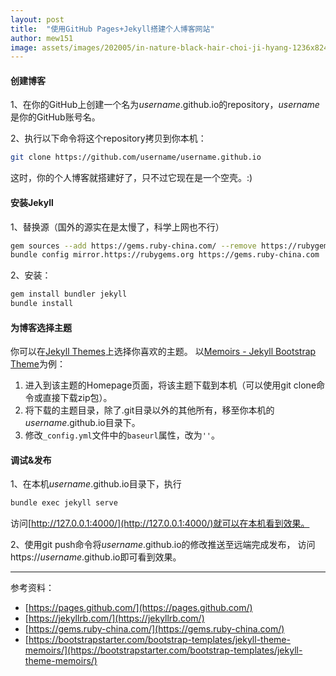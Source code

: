```yaml
---
layout: post
title:  "使用GitHub Pages+Jekyll搭建个人博客网站"
author: mew151
image: assets/images/202005/in-nature-black-hair-choi-ji-hyang-1236x824-wallpaper.jpg
---
```


#### 创建博客
1、在你的GitHub上创建一个名为*username*.github.io的repository，*username*是你的GitHub账号名。

2、执行以下命令将这个repository拷贝到你本机：
```bash
git clone https://github.com/username/username.github.io
```
这时，你的个人博客就搭建好了，只不过它现在是一个空壳。:)

#### 安装Jekyll
1、替换源（国外的源实在是太慢了，科学上网也不行）
```bash
gem sources --add https://gems.ruby-china.com/ --remove https://rubygems.org/
bundle config mirror.https://rubygems.org https://gems.ruby-china.com
```
2、安装：
```bash
gem install bundler jekyll
bundle install
```

#### 为博客选择主题
你可以在[Jekyll Themes](http://jekyllthemes.org/)上选择你喜欢的主题。
以[Memoirs - Jekyll Bootstrap Theme](https://bootstrapstarter.com/bootstrap-templates/jekyll-theme-memoirs/)为例：
1. 进入到该主题的Homepage页面，将该主题下载到本机（可以使用git clone命令或直接下载zip包）。
2. 将下载的主题目录，除了.git目录以外的其他所有，移至你本机的*username*.github.io目录下。
3. 修改`_config.yml`文件中的`baseurl`属性，改为`''`。

#### 调试&发布
1、在本机*username*.github.io目录下，执行
```bash
bundle exec jekyll serve
```
访问[http://127.0.0.1:4000/](http://127.0.0.1:4000/)就可以在本机看到效果。

2、使用git push命令将*username*.github.io的修改推送至远端完成发布，
访问https://*username*.github.io即可看到效果。

---
参考资料：
- [https://pages.github.com/](https://pages.github.com/)
- [https://jekyllrb.com/](https://jekyllrb.com/)
- [https://gems.ruby-china.com/](https://gems.ruby-china.com/)
- [https://bootstrapstarter.com/bootstrap-templates/jekyll-theme-memoirs/](https://bootstrapstarter.com/bootstrap-templates/jekyll-theme-memoirs/)